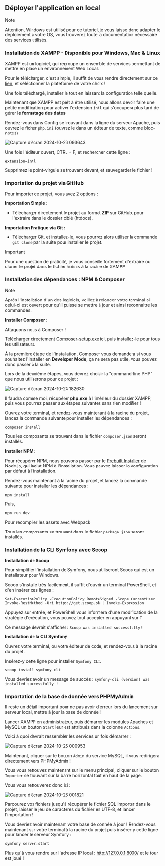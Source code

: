 ## Déployer l'application en local

> [!NOTE]
> Attention, Windows est utilisé pour ce tutoriel, je vous laisse donc adapter le déploiement à votre OS, vous trouverez toute la documentation nécessaire des services utilisés.

### Installation de XAMPP - Disponible pour Windows, Mac & Linux

XAMPP est un logiciel, qui regroupe un ensemble de services permettant de mettre en place un environnement Web Local.

Pour le télécharger, c'est simple, il suffit de vous rendre directement sur ce [lien](https://www.apachefriends.org/fr/download.html), et séléctionner la plateforme de votre choix ! 

Une fois téléchargé, installer le tout en laissant la configuration telle quelle.

Maintenant que XAMPP est prêt à être utilisé, nous allons devoir faire une petite modification pour activer l'extension `intl` qui s'occupera plus tard de gérer **le formatage des dates**.

Rendez-vous dans Config se trouvant dans la ligne du serveur Apache, puis ouvrez le ficher `php.ini` (ouvrez le dans un éditeur de texte, comme bloc-notes)

![Capture d’écran 2024-10-26 093643](https://github.com/user-attachments/assets/bdae3a93-7266-43c3-924e-23632620d4f8)

Une fois l'éditeur ouvert, CTRL + F, et rechercher cette ligne : 
```
extension=intl
```

Supprimez le point-virgule se trouvant devant, et sauvegarder le fichier !


### Importation du projet via GitHub

Pour importer ce projet, vous avez 2 options :

**Importation Simple :**

- Télécharger directement le projet au format **ZIP** sur GitHub, pour l'extraire dans le dossier ciblé (htdocs).

**Importation Pratique via Git :**

- Télécharger Git, et installez-le, vous pourrez alors utiliser la commande `git clone` par la suite pour installer le projet.


> [!IMPORTANT]
> Pour une question de praticité, je vous conseille fortement d'extraire ou cloner le projet dans le fichier `htdocs` à la racine de XAMPP

### Installation des dépendances : NPM & Composer

> [!NOTE]
> Après l'installation d'un des logiciels, veillez à relancer votre terminal si celui-ci est ouvert pour qu'il puisse se mettre à jour et ainsi reconnaitre les commandes.


**Installer Composer :**

Attaquons nous à Composer !

Télécharger directement [Composer-setup.exe](https://getcomposer.org/download/) ici, puis installez-le pour tous les utilisateurs.

À la première étape de l'installation, Composer vous demandera si vous souhaitez l'installer en **Developer Mode**, ça ne sera pas utile, vous pouvez donc passer à la suite.

Lors de la deuxième étapes, vous devrez choisir la "command-line PHP" que nous utiliserons pour ce projet : 

![Capture d’écran 2024-10-24 182630](https://github.com/user-attachments/assets/62e1c99d-2976-44c8-b803-efed2d573455)

Il faudra comme moi, récupérer **php.exe** à l'intérieur du dossier XAMPP, puis vous pourrez passer aux étapes suivantes sans rien modifier !

Ouvrez votre terminal, et rendez-vous maintenant à la racine du projet, lancez la commande suivante pour installer les dépendances : 

```
composer install
```

Tous les composants se trouvant dans le fichier `composer.json` seront installés.

**Installer NPM :**

Pour récupérer NPM, nous pouvons passer par le [Prebuilt Installer](https://nodejs.org/en/download/prebuilt-installer) de Node.js, qui inclut NPM à l'installation.
Vous pouvez laisser la configuration par défaut à l'installation.

Rendez-vous maintenant à la racine du projet, et lancez la commande suivante pour installer les dépendances : 

```
npm install
```

Puis, 

```
npm run dev
```

Pour recompiler les assets avec Webpack

Tous les composants se trouvant dans le fichier `package.json` seront installés.

### Installation de la CLI Symfony avec Scoop

**Installation de Scoop**

Pour simplifier l'installation de Symfony, nous utiliseront Scoop qui est un installateur pour Windows.

Scoop s'installe très facilement, il suffit d'ouvrir un terminal PowerShell, et d'en insérer ces lignes : 
``` 
Set-ExecutionPolicy -ExecutionPolicy RemoteSigned -Scope CurrentUser 
Invoke-RestMethod -Uri https://get.scoop.sh | Invoke-Expression
```

Appuyez sur entrée, et PowerShell vous informera d'une modification de la stratégie d'exécution, vous pouvez tout accepter en appuyant sur `T`

Ce message devrait s'afficher : `Scoop was installed successfully!`

**Installation de la CLI Symfony**

Ouvrez votre terminal, ou votre éditeur de code, et rendez-vous à la racine du projet.

Insérez-y cette ligne pour installer `Symfony CLI`.

``` 
scoop install symfony-cli
```

Vous devriez avoir un message de succès : `symfony-cli (version) was installed successfully !`

### Importation de la base de donnée vers PHPMyAdmin

Il reste un détail important pour ne pas avoir d'erreur lors du lancement sur serveur local, mettre à jour la base de donnée !

Lancer XAMPP en administrateur, puis démarrer les modules Apaches et MySQL un bouton `Start` leur est attribués dans la colonne `Actions`.

Voici à quoi devrait ressembler les services un fois démarrer :

![Capture d’écran 2024-10-26 000953](https://github.com/user-attachments/assets/1ba1b020-6a72-4df2-a91e-d5c74822d120)

Maintenant, cliquer sur le bouton `Admin` du service MySQL, il vous redirigera directement vers PHPMyAdmin !

Vous vous retrouvez maintenant sur le menu principal, cliquer sur le bouton `Importer` se trouvant sur la barre horizontal tout en haut de la page.

Vous vous retrouverez donc ici : 

![Capture d’écran 2024-10-26 001821](https://github.com/user-attachments/assets/8cde5589-4918-403e-9c11-c09033ac4a08)

Parcourez vos fichiers jusqu'à récupérer le fichier SQL importer dans le projet, laisser le jeu de caractères du fichier en UTF-8, et lancer l'importation !

Vous devriez avoir maintenant votre base de donnée à jour ! Rendez-vous maintenant sur votre terminal à la racine du projet puis insérer-y cette ligne pour lancer le serveur Symfony : 

```
symfony server:start
```

Plus qu'à vous rendre sur l'adresse IP local : http://127.0.0.1:8000/ et le tour est joué !





